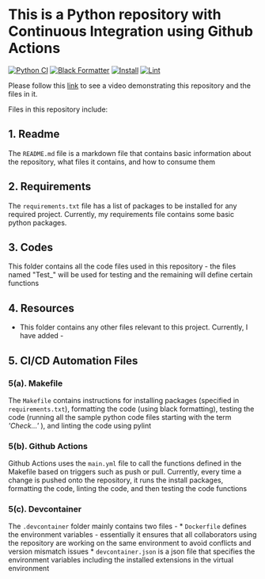 # This is a Python repository with Continuous Integration using Github Actions 

[![Python CI](https://github.com/DivyaSharma0795/Basic_Python_Repository/actions/workflows/main.yml/badge.svg)](https://github.com/DivyaSharma0795/Basic_Python_Repository/actions/workflows/main.yml)
[![Black Formatter](https://github.com/nogibjj/DukeIDS706_ds655_IndividualProject01/actions/workflows/BlackFormatter.yml/badge.svg)](https://github.com/nogibjj/DukeIDS706_ds655_IndividualProject01/actions/workflows/BlackFormatter.yml)
[![Install](https://github.com/nogibjj/DukeIDS706_ds655_IndividualProject01/actions/workflows/Install.yml/badge.svg)](https://github.com/nogibjj/DukeIDS706_ds655_IndividualProject01/actions/workflows/Install.yml)
[![Lint](https://github.com/nogibjj/DukeIDS706_ds655_IndividualProject01/actions/workflows/RuffLint.yml/badge.svg)](https://github.com/nogibjj/DukeIDS706_ds655_IndividualProject01/actions/workflows/RuffLint.yml)

Please follow this [link]() to see a video demonstrating this repository and the files in it.

Files in this repository include:

## 1. Readme
  The `README.md` file is a markdown file that contains basic information about the repository, what files it contains, and how to consume them


## 2. Requirements
  The `requirements.txt` file has a list of packages to be installed for any required project. Currently, my requirements file contains some basic python packages.


## 3. Codes
  This folder contains all the code files used in this repository - the files named "Test_" will be used for testing and the remaining will define certain functions


## 4. Resources
  -  This folder contains any other files relevant to this project. Currently, I have added -


## 5. CI/CD Automation Files


  ### 5(a). Makefile
  The `Makefile` contains instructions for installing packages (specified in `requirements.txt`), formatting the code (using black formatting), testing the code (running all the sample python code files starting with the term *'Check...'* ), and linting the code using pylint


  ### 5(b). Github Actions
  Github Actions uses the `main.yml` file to call the functions defined in the Makefile based on triggers such as push or pull. Currently, every time a change is pushed onto the repository, it runs the install packages, formatting the code, linting the code, and then testing the code functions


  ### 5(c). Devcontainer
  The `.devcontainer` folder mainly contains two files - 
    * `Dockerfile` defines the environment variables - essentially it ensures that all collaborators using the repository are working on the same environment to avoid conflicts and version mismatch issues
    * `devcontainer.json` is a json file that specifies the environment variables including the installed extensions in the virtual environment

